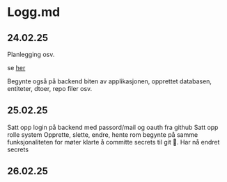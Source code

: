 # Logg.md

## 24.02.25

Planlegging osv.

se [her](https://github.com/Kireobat/testfagprove/blob/master/docs/plan.md)

Begynte også på backend biten av applikasjonen, opprettet databasen, entiteter, dtoer, repo filer osv.

## 25.02.25

Satt opp login på backend med passord/mail og oauth fra github
Satt opp rolle system
Opprette, slette, endre, hente rom
begynte på samme funksjonaliteten for møter
klarte å committe secrets til git 🤡. Har nå endret secrets

## 26.02.25
